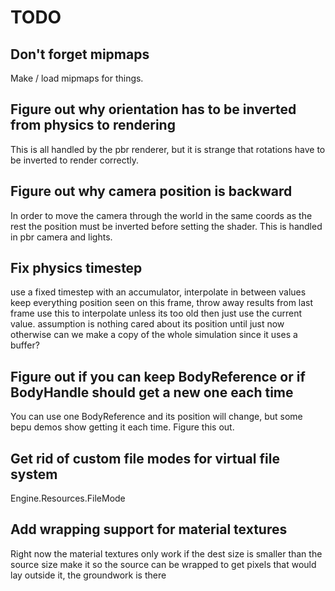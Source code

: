 # TODO

## Don't forget mipmaps
Make / load mipmaps for things.

## Figure out why orientation has to be inverted from physics to rendering
This is all handled by the pbr renderer, but it is strange that rotations have to be inverted to render correctly.

## Figure out why camera position is backward
In order to move the camera through the world in the same coords as the rest the position must be inverted before setting the shader. This is
handled in pbr camera and lights.

## Fix physics timestep
use a fixed timestep with an accumulator, interpolate in between values
keep everything position seen on this frame, throw away results from last frame use this to interpolate unless its too old then just use the current value. assumption is nothing cared about its position until just now
otherwise can we make a copy of the whole simulation since it uses a buffer?

## Figure out if you can keep BodyReference or if BodyHandle should get a new one each time
You can use one BodyReference and its position will change, but some bepu demos show getting it each time. Figure this out.

## Get rid of custom file modes for virtual file system
Engine.Resources.FileMode

## Add wrapping support for material textures
Right now the material textures only work if the dest size is smaller than the source size
make it so the source can be wrapped to get pixels that would lay outside it, the groundwork is there